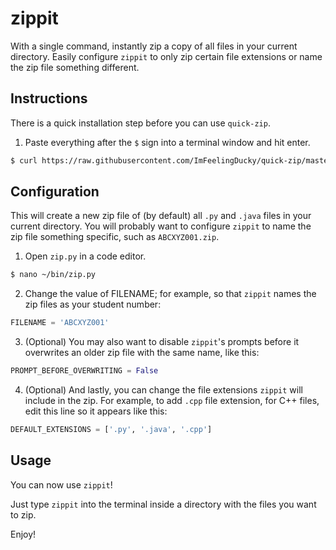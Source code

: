# zippit
With a single command, instantly zip a copy of all files in your current directory. Easily configure `zippit` to only zip certain file extensions or name the zip file something different.

## Instructions
There is a quick installation step before you can use `quick-zip`.

1. Paste everything after the `$` sign into a terminal window and hit enter.
```bash
$ curl https://raw.githubusercontent.com/ImFeelingDucky/quick-zip/master/install | bash
```

## Configuration
This will create a new zip file of (by default) all `.py` and `.java` files in your current directory. You will probably want to configure `zippit` to name the zip file something specific, such as `ABCXYZ001.zip`.

1. Open `zip.py` in a code editor.
```bash
$ nano ~/bin/zip.py
```

2. Change the value of FILENAME; for example, so that `zippit` names the zip files as your student number:
```python
FILENAME = 'ABCXYZ001'
```

3. (Optional) You may also want to disable `zippit`'s prompts before it overwrites an older zip file with the same name, like this:
```python
PROMPT_BEFORE_OVERWRITING = False
```

4. (Optional) And lastly, you can change the file extensions `zippit` will include in the zip. For example, to add `.cpp` file extension, for C++ files, edit this line so it appears like this:
```python
DEFAULT_EXTENSIONS = ['.py', '.java', '.cpp']
```

## Usage
You can now use `zippit`!

Just type `zippit` into the terminal inside a directory with the files you want to zip.

Enjoy!
